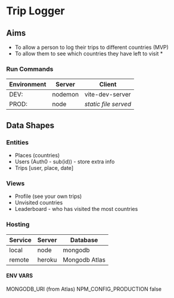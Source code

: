 # Trip Logger

## Aims

- To allow a person to log their trips to different countries (MVP)
- To allow them to see which countries they have left to visit \*

### Run Commands

| Environment | Server  | Client               |
| ----------- | ------- | -------------------- |
| DEV:        | nodemon | vite-dev-server      |
| PROD:       | node    | _static file served_ |

## Data Shapes

### Entities

- Places (countries)
- Users (Auth0 - sub(id)) - store extra info
- Trips [user, place, date]

### Views

- Profile (see your own trips)
- Unvisited countries
- Leaderboard - who has visited the most countries

### Hosting

| Service | Server | Database      |
| ------- | ------ | ------------- |
| local   | node   | mongodb       |
| remote  | heroku | Mongodb Atlas |

#### ENV VARS

MONGODB_URI (from Atlas)
NPM_CONFIG_PRODUCTION false
